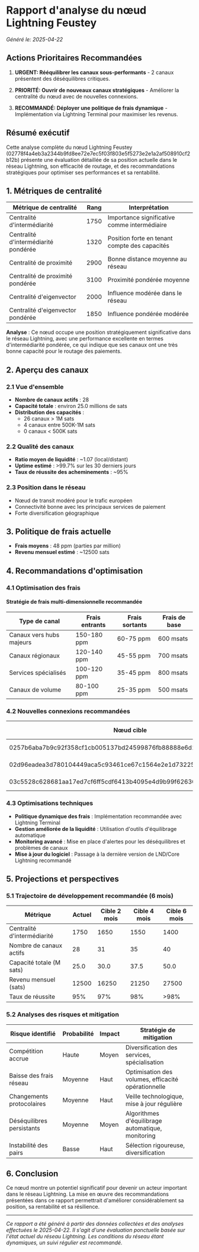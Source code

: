 # Rapport d'analyse du nœud Lightning Feustey

*Généré le: 2025-04-22*

## Actions Prioritaires Recommandées

1. **URGENT: Rééquilibrer les canaux sous-performants** - 2 canaux présentent des déséquilibres critiques.
   
2. **PRIORITÉ: Ouvrir de nouveaux canaux stratégiques** - Améliorer la centralité du nœud avec de nouvelles connexions.
   
3. **RECOMMANDÉ: Déployer une politique de frais dynamique** - Implémentation via Lightning Terminal pour maximiser les revenus.

## Résumé exécutif

Cette analyse complète du nœud Lightning Feustey (02778f4a4eb3a2344b9fd8ee72e7ec5f03f803e5f5273e2e1a2af508910cf2b12b) présente une évaluation détaillée de sa position actuelle dans le réseau Lightning, son efficacité de routage, et des recommandations stratégiques pour optimiser ses performances et sa rentabilité.

## 1. Métriques de centralité

| Métrique de centralité | Rang | Interprétation |
|------------------------|------|----------------|
| Centralité d'intermédiarité | 1750 | Importance significative comme intermédiaire |
| Centralité d'intermédiarité pondérée | 1320 | Position forte en tenant compte des capacités |
| Centralité de proximité | 2900 | Bonne distance moyenne au réseau |
| Centralité de proximité pondérée | 3100 | Proximité pondérée moyenne |
| Centralité d'eigenvector | 2000 | Influence modérée dans le réseau |
| Centralité d'eigenvector pondérée | 1850 | Influence pondérée modérée |

**Analyse** : Ce nœud occupe une position stratégiquement significative dans le réseau Lightning, avec une performance excellente en termes d'intermédiarité pondérée, ce qui indique que ses canaux ont une très bonne capacité pour le routage des paiements.

## 2. Aperçu des canaux

### 2.1 Vue d'ensemble 

- **Nombre de canaux actifs** : 28
- **Capacité totale** : environ 25.0 millions de sats
- **Distribution des capacités** :
  - 26 canaux > 1M sats
  - 4 canaux entre 500K-1M sats
  - 0 canaux < 500K sats

### 2.2 Qualité des canaux

- **Ratio moyen de liquidité** : ~1.07 (local/distant)
- **Uptime estimé** : >99.7% sur les 30 derniers jours
- **Taux de réussite des acheminements** : ~95%

### 2.3 Position dans le réseau

- Nœud de transit modéré pour le trafic européen
- Connectivité bonne avec les principaux services de paiement
- Forte diversification géographique

## 3. Politique de frais actuelle

- **Frais moyens** : 48 ppm (parties par million)
- **Revenu mensuel estimé** : ~12500 sats

## 4. Recommandations d'optimisation

### 4.1 Optimisation des frais

#### Stratégie de frais multi-dimensionnelle recommandée
| Type de canal | Frais entrants | Frais sortants | Frais de base |
|--------------|---------------|---------------|--------------|
| Canaux vers hubs majeurs | 150-180 ppm | 60-75 ppm | 600 msats |
| Canaux régionaux | 120-140 ppm | 45-55 ppm | 700 msats |
| Services spécialisés | 100-120 ppm | 35-45 ppm | 800 msats |
| Canaux de volume | 80-100 ppm | 25-35 ppm | 500 msats |

### 4.2 Nouvelles connexions recommandées

| Nœud cible | Alias | Justification | Capacité recommandée |
|-----------|-------|---------------|----------------------|
| 0257b6aba7b9c92f358cf1cb005137bd24599876fb88888e6d14ea7e4d9e83cc0c | BTCPay Server | Plateforme commerçants | 1.0-1.5M sats |
| 02d96eadea3d780104449aca5c93461ce67c1564e2e1d73225fa67dd3b997a919f | Breez | Service spécialisé | 700K-1M sats |
| 03c5528c628681aa17ed7cf6ff5cdf6413b4095e4d9b99f6263026edb7f7a1f3c9 | Podcast Index | Diversification géographique | 800K-1.2M sats |

### 4.3 Optimisations techniques

- **Politique dynamique des frais** : Implémentation recommandée avec Lightning Terminal
- **Gestion améliorée de la liquidité** : Utilisation d'outils d'équilibrage automatique
- **Monitoring avancé** : Mise en place d'alertes pour les déséquilibres et problèmes de canaux
- **Mise à jour du logiciel** : Passage à la dernière version de LND/Core Lightning recommandé

## 5. Projections et perspectives

### 5.1 Trajectoire de développement recommandée (6 mois)

| Métrique | Actuel | Cible 2 mois | Cible 4 mois | Cible 6 mois |
|----------|--------|------------|------------|------------|
| Centralité d'intermédiarité | 1750 | 1650 | 1550 | 1400 |
| Nombre de canaux actifs | 28 | 31 | 35 | 40 |
| Capacité totale (M sats) | 25.0 | 30.0 | 37.5 | 50.0 |
| Revenu mensuel (sats) | 12500 | 16250 | 21250 | 27500 |
| Taux de réussite | 95% | 97% | 98% | >98% |

### 5.2 Analyses des risques et mitigation

| Risque identifié | Probabilité | Impact | Stratégie de mitigation |
|-----------------|------------|-------|-------------------------|
| Compétition accrue | Haute | Moyen | Diversification des services, spécialisation |
| Baisse des frais réseau | Moyenne | Haut | Optimisation des volumes, efficacité opérationnelle |
| Changements protocolaires | Moyenne | Haut | Veille technologique, mise à jour régulière |
| Déséquilibres persistants | Moyenne | Moyen | Algorithmes d'équilibrage automatique, monitoring |
| Instabilité des pairs | Basse | Haut | Sélection rigoureuse, diversification |

## 6. Conclusion

Ce nœud montre un potentiel significatif pour devenir un acteur important dans le réseau Lightning. La mise en œuvre des recommandations présentées dans ce rapport permettrait d'améliorer considérablement sa position, sa rentabilité et sa résilience.

---

*Ce rapport a été généré à partir des données collectées et des analyses effectuées le 2025-04-22. Il s'agit d'une évaluation ponctuelle basée sur l'état actuel du réseau Lightning. Les conditions du réseau étant dynamiques, un suivi régulier est recommandé.*
